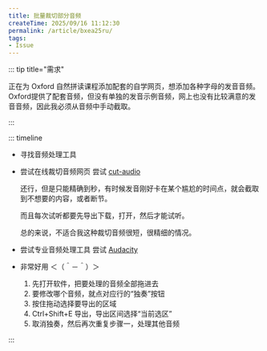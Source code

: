 ```yaml
---
title: 批量裁切部分音频
createTime: 2025/09/16 11:12:30
permalink: /article/bxea25ru/
tags:
- Issue
---
```


::: tip title="需求"

正在为 Oxford 自然拼读课程添加配套的自学网页，想添加各种字母的发音音频。Oxford提供了配套音频，但没有单独的发音示例音频，网上也没有比较满意的发音音频，因此我必须从音频中手动截取。

:::

::: timeline

- 寻找音频处理工具
- 尝试在线裁切音频网页
    尝试 [cut-audio](https://cdkm.com/cn/cut-audio)

    还行，但是只能精确到秒，有时候发音刚好卡在某个尴尬的时间点，就会截取到不想要的内容，或者断节。

    而且每次试听都要先导出下载，打开，然后才能试听。

    总的来说，不适合我这种裁切音频很短，很精细的情况。

- 尝试专业音频处理工具
    尝试 [Audacity](https://www.audacityteam.org/)

- 非常好用 ＜（＾－＾）＞
    1. 先打开软件，把要处理的音频全部拖进去
    2. 要修改哪个音频，就点对应行的“独奏”按钮
    3. 按住拖动选择要导出的区域
    4. Ctrl+Shift+E 导出，导出区间选择“当前选区”
    5. 取消独奏，然后再次重复步骤一，处理其他音频

:::